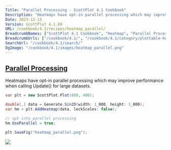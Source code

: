 ```yaml
---
Title: "Parallel Processing - ScottPlot 4.1 Cookbook"
Description: "Heatmaps have opt-in parallel processing which may improve performance when calling Update() for large datasets."
Date: 2023-12-13
Version: ScottPlot 4.1.69
URL: /cookbook/4.1/recipes/heatmap_parallel/
BreadcrumbNames: ["ScottPlot 4.1 Cookbook", "Heatmap", "Parallel Processing"]
BreadcrumbUrls: ["/cookbook/4.1/", "/cookbook/4.1/category/plottable-heatmap", "/cookbook/4.1/recipes/heatmap_parallel/"]
SearchUrl: "/cookbook/4.1/search/"
OgImage: "/cookbook/4.1/images/heatmap_parallel.png"
---
```


<h2><a id='parallel-processing' href='/cookbook/4.1/recipes/heatmap_parallel/'>Parallel Processing</a></h2>

Heatmaps have opt-in parallel processing which may improve performance when calling Update() for large datasets.

```cs
var plt = new ScottPlot.Plot(600, 400);

double[,] data = Generate.Sin2D(width: 1_000, height: 1_000);
var hm = plt.AddHeatmap(data, lockScales: false);

// opt into parallel processing
hm.UseParallel = true;

plt.SaveFig("heatmap_parallel.png");
```

<img src='../../images/heatmap_parallel.png' class='d-block mx-auto my-5' />


